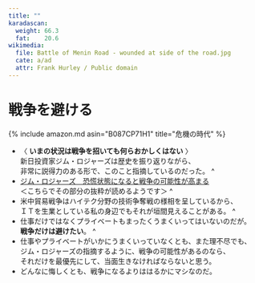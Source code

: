 ```yaml
---
title: ""
karadascan:
  weight: 66.3
  fat:    20.6
wikimedia:
  file: Battle of Menin Road - wounded at side of the road.jpg
  cate: a/ad
  attr: Frank Hurley / Public domain
---
```


# 戦争を避ける

{% include amazon.md asin="B087CP71H1" title="危機の時代" %}

* 〈 **いまの状況は戦争を招いても何らおかしくはない** 〉  
  新日投資家ジム・ロジャーズは歴史を振り返りながら、  
  非常に説得力のある形で、このこと指摘しているのだった。
^
* [ジム・ロジャーズ　恐慌状態になると戦争の可能性が高まる](https://business.nikkei.com/atcl/gen/19/00087/062900058/)  
  ＜こちらでその部分の抜粋が読めるようです＞
^
* 米中貿易戦争はハイテク分野の技術争奪戦の様相を呈しているから、  
  ＩＴを生業としている私の身辺でもそれが垣間見えることがある。
^
* 仕事だけではなくプライベートもまったくうまくいってはいないのだが。  
  **戦争だけは避けたい**。
^
* 仕事やプライベートがいかにうまくいっていなくとも、また理不尽でも、  
  ジム・ロジャーズの指摘するように、戦争の可能性があるのなら、  
  それだけを最優先にして、当面生きなければならないと思う。
* どんなに悔しくとも、戦争になるよりははるかにマシなのだ。
